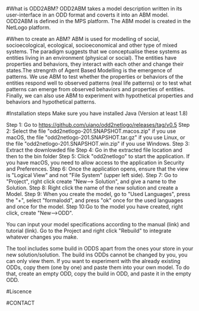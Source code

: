 #What is ODD2ABM?
ODD2ABM takes a model description written in its user-interface in an ODD format and coverts it into an ABM model. ODD2ABM is defined in the MPS platform. The ABM model is created in the NetLogo platform. 

#When to create an ABM?
ABM is used for modelling of social, socioecological, ecological, socioeconomical and other type of mixed systems. The paradigm suggests that we conceptualise these systems as entities living in an environment (physical or social). The entities have properties and behaviors, they interact with each other and change their states.The strengnth of Agent Based Modelling is the emergence of patterns. We use ABM to test whether the properties or behaviors of the entities respond well to observed patterns (real life patterns) or to test what patterns can emerge from observed behaviors and properties of entities. Finally, we can also use ABM to experiment with hypothetical properties and behaviors and hypothetical patterns.



#Installation steps
Make sure you have installed Java (Version at least 1.8)

Step 1: Go to https://github.com/uiano/odd2netlogo/releases/tag/v0.5
Step 2: Select the file "odd2netlogo-201.SNAPSHOT.macos.zip" if you use macOS, the file "odd2netlogo-201.SNAPSHOT.tar.gz" if you use Linux, or the file "odd2netlogo-201.SNAPSHOT.win.zip" if you use Windows.
Step 3: Extract the downlowded file
Step 4: Go in the extracted file location and then to the bin folder
Step 5: Click "odd2netlogo" to start the application. If you have macOS, you need to allow access to the application in Security and Preferences.
Step 6: Once the application opens, ensure that the view is "Logical View" and not "File System" (upper left side).
Step 7: Go to "Project", right click create "New--> Solution", and give a name to the Solution.
Step 8: Right click the name of the new solution and create a Model.
Step 9: When you create the model, go to "Used Languages", press the "+", select "formalodd", and press "ok" once for the used languages and once for the model.
Step 10:Go to the model you have created, right click, create "New-->ODD".

You can input your model specifications according to the manual (link) and tutorial (link). Go to the Project and right click "Rebuild" to integrate whatever changes you make. 

The tool includes some build in ODDS apart from the ones your store in your new solution/solution. The build ins ODDs cannot be changed by you, you can only view them. If you want to experiment with the already existing ODDs, copy them (one by one) and paste them into your own model. To do that, create an empty ODD, copy the build in ODD, and paste it in the empty ODD.

 

#Liscence



#CONTACT